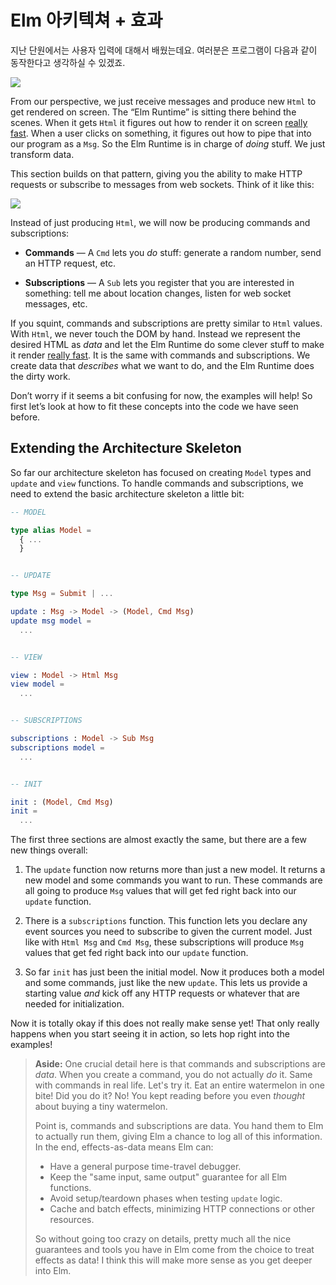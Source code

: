 # Elm 아키텍쳐 + 효과

지난 단원에서는 사용자 입력에 대해서 배웠는데요. 여러분은 프로그램이 다음과 같이 동작한다고 생각하실 수 있겠죠.

![](beginnerProgram.svg)

From our perspective, we just receive messages and produce new `Html` to get rendered on screen. The “Elm Runtime” is sitting there behind the scenes. When it gets `Html` it figures out how to render it on screen [really fast](http://elm-lang.org/blog/blazing-fast-html-round-two). When a user clicks on something, it figures out how to pipe that into our program as a `Msg`. So the Elm Runtime is in charge of _doing_ stuff. We just transform data.

This section builds on that pattern, giving you the ability to make HTTP requests or subscribe to messages from web sockets. Think of it like this:

![](program.svg)

Instead of just producing `Html`, we will now be producing commands and subscriptions:

* **Commands** — A `Cmd` lets you _do_ stuff: generate a random number, send an HTTP request, etc.

* **Subscriptions** — A `Sub` lets you register that you are interested in something: tell me about location changes, listen for web socket messages, etc.

If you squint, commands and subscriptions are pretty similar to `Html` values. With `Html`, we never touch the DOM by hand. Instead we represent the desired HTML as _data_ and let the Elm Runtime do some clever stuff to make it render [really fast](http://elm-lang.org/blog/blazing-fast-html-round-two). It is the same with commands and subscriptions. We create data that _describes_ what we want to do, and the Elm Runtime does the dirty work.

Don’t worry if it seems a bit confusing for now, the examples will help! So first let’s look at how to fit these concepts into the code we have seen before.

## Extending the Architecture Skeleton

So far our architecture skeleton has focused on creating `Model` types and `update` and `view` functions. To handle commands and subscriptions, we need to extend the basic architecture skeleton a little bit:

```elm
-- MODEL

type alias Model =
  { ...
  }


-- UPDATE

type Msg = Submit | ...

update : Msg -> Model -> (Model, Cmd Msg)
update msg model =
  ...


-- VIEW

view : Model -> Html Msg
view model =
  ...


-- SUBSCRIPTIONS

subscriptions : Model -> Sub Msg
subscriptions model =
  ...


-- INIT

init : (Model, Cmd Msg)
init =
  ...
```

The first three sections are almost exactly the same, but there are a few new things overall:

1. The `update` function now returns more than just a new model. It returns a new model and some commands you want to run. These commands are all going to produce `Msg` values that will get fed right back into our `update` function.

2. There is a `subscriptions` function. This function lets you declare any event sources you need to subscribe to given the current model. Just like with `Html Msg` and `Cmd Msg`, these subscriptions will produce `Msg` values that get fed right back into our `update` function.

3. So far `init` has just been the initial model. Now it produces both a model and some commands, just like the new `update`. This lets us provide a starting value _and_ kick off any HTTP requests or whatever that are needed for initialization.

Now it is totally okay if this does not really make sense yet! That only really happens when you start seeing it in action, so lets hop right into the examples!

> **Aside:** One crucial detail here is that commands and subscriptions are _data_. When you create a command, you do not actually _do_ it. Same with commands in real life. Let's try it. Eat an entire watermelon in one bite! Did you do it? No! You kept reading before you even _thought_ about buying a tiny watermelon.
>
> Point is, commands and subscriptions are data. You hand them to Elm to actually run them, giving Elm a chance to log all of this information. In the end, effects-as-data means Elm can:
>
> * Have a general purpose time-travel debugger.
> * Keep the "same input, same output" guarantee for all Elm functions.
> * Avoid setup/teardown phases when testing `update` logic.
> * Cache and batch effects, minimizing HTTP connections or other resources.
>
> So without going too crazy on details, pretty much all the nice guarantees and tools you have in Elm come from the choice to treat effects as data! I think this will make more sense as you get deeper into Elm.



